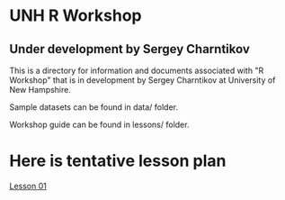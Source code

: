 # UNH R Workshop

## Under development by Sergey Charntikov

This is a directory for information and documents associated with "R Workshop" that is in development by Sergey Charntikov at University of New Hampshire.  

Sample datasets can be found in data/ folder. 

Workshop guide can be found in lessons/ folder. 

# Here is tentative lesson plan

<a href="lessons/01-R-basics.html">Lesson 01</a>
